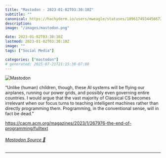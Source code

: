 ```yaml
---
title: "Mastodon - 2023-01-02T03:30:10Z"
subtitle: ""
canonical: https://hachyderm.io/users/mweagle/statuses/109617493445667220
description:
image: "/images/mastodon.png"

date: 2023-01-02T03:30:10Z
lastmod: 2023-01-02T03:30:10Z
image: ""
tags: ["Social Media"]

categories: ["mastodon"]
# generated: 2025-07-21T21:15:38-07:00
---
```

![Mastodon](/images/mastodon.png)

<p>“Unlike (human) children, though, these AI systems will be flying our airplanes, running our power grids, and possibly even governing entire countries. I would argue that the vast majority of Classical CS becomes irrelevant when our focus turns to teaching intelligent machines rather than directly programming them. Programming, in the conventional sense, will in fact be dead.”</p><p><a href="https://cacm.acm.org/magazines/2023/1/267976-the-end-of-programming/fulltext" target="_blank" rel="nofollow noopener noreferrer" translate="no"><span class="invisible">https://</span><span class="ellipsis">cacm.acm.org/magazines/2023/1/</span><span class="invisible">267976-the-end-of-programming/fulltext</span></a></p>


###### [Mastodon Source 🐘](https://hachyderm.io/@mweagle/109617493445667220)

___
